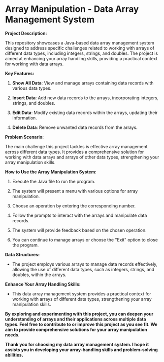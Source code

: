 # Array Manipulation - Data Array Management System

**Project Description:**

This repository showcases a Java-based data array management system designed to address specific challenges related to working with arrays of different data types, including integers, strings, and doubles. The project is aimed at enhancing your array handling skills, providing a practical context for working with data arrays.

**Key Features:**

1. **Show All Data**: View and manage arrays containing data records with various data types.

2. **Insert Data**: Add new data records to the arrays, incorporating integers, strings, and doubles.

3. **Edit Data**: Modify existing data records within the arrays, updating their information.

4. **Delete Data**: Remove unwanted data records from the arrays.

**Problem Scenario:**

The main challenge this project tackles is effective array management across different data types. It provides a comprehensive solution for working with data arrays and arrays of other data types, strengthening your array manipulation skills.

**How to Use the Array Manipulation System:**

1. Execute the Java file to run the program.

2. The system will present a menu with various options for array manipulation.

3. Choose an operation by entering the corresponding number.

4. Follow the prompts to interact with the arrays and manipulate data records.

5. The system will provide feedback based on the chosen operation.

6. You can continue to manage arrays or choose the "Exit" option to close the program.

**Data Structures:**

- The project employs various arrays to manage data records effectively, allowing the use of different data types, such as integers, strings, and doubles, within the arrays.

**Enhance Your Array Handling Skills:**

- This data array management system provides a practical context for working with arrays of different data types, strengthening your array manipulation skills.

**By exploring and experimenting with this project, you can deepen your understanding of arrays and their applications across multiple data types. Feel free to contribute to or improve this project as you see fit. We aim to provide comprehensive solutions for your array manipulation needs.**

**Thank you for choosing my data array management system. I hope it assists you in developing your array-handling skills and problem-solving abilities.**
